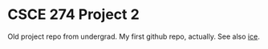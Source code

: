 # CSCE 274 Project 2

Old project repo from undergrad. My first github repo, actually. See also [ice][].

[ice]: https://github.com/NighttimeDriver50000/ice
